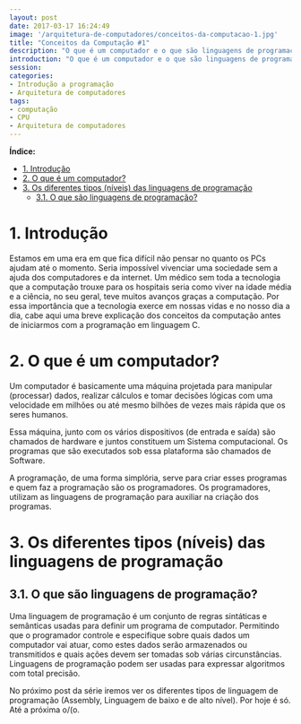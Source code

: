 ```yaml
---
layout: post
date: 2017-03-17 16:24:49
image: '/arquitetura-de-computadores/conceitos-da-computacao-1.jpg'
title: "Conceitos da Computação #1"
description: "O que é um computador e o que são linguagens de programação"
introduction: "O que é um computador e o que são linguagens de programação"
session:
categories:
- Introdução a programação
- Arquitetura de computadores
tags:
- computação
- CPU
- Arquitetura de computadores
---
```


**Índice:**
<!-- TOC -->

- [1. Introdução](#1-introdução)
- [2. O que é um computador?](#2-o-que-é-um-computador)
- [3. Os diferentes tipos (níveis) das linguagens de programação](#3-os-diferentes-tipos-níveis-das-linguagens-de-programação)
    - [3.1. O que são linguagens de programação?](#31-o-que-são-linguagens-de-programação)

<!-- /TOC -->

# 1. Introdução
Estamos em uma era em que fica difícil não pensar no quanto os PCs ajudam até o momento. Seria impossível vivenciar uma sociedade sem a ajuda dos computadores e da internet. Um médico sem toda a tecnologia que a computação trouxe para os hospitais seria como viver na idade média e a ciência, no seu geral, teve muitos avanços graças a computação. Por essa importância que a tecnologia exerce em nossas vidas e no nosso dia a dia, cabe aqui uma breve explicação dos conceitos da computação antes de iniciarmos com a programação em linguagem C.

# 2. O que é um computador?
Um computador é basicamente uma máquina projetada para manipular (processar) dados, realizar cálculos e tomar decisões lógicas com uma velocidade em milhões ou até mesmo bilhões de vezes mais rápida que os seres humanos.

Essa máquina, junto com os vários dispositivos (de entrada e saída) são chamados de hardware e juntos constituem um Sistema computacional. Os programas que são executados sob essa plataforma são chamados de Software.

A programação, de uma forma simplória, serve para criar esses programas e quem faz a programação são os programadores. Os programadores, utilizam as linguagens de programação para auxiliar na criação dos programas.

# 3. Os diferentes tipos (níveis) das linguagens de programação
## 3.1. O que são linguagens de programação?
Uma linguagem de programação é um conjunto de regras sintáticas e semânticas usadas para definir um programa de computador. Permitindo que o programador controle e especifique sobre quais dados um computador vai atuar, como estes dados serão armazenados ou transmitidos e quais ações devem ser tomadas sob várias circunstâncias. Linguagens de programação podem ser usadas para expressar algoritmos com total precisão.

No próximo post da série iremos ver os diferentes tipos de linguagem de programação (Assembly, Linguagem de baixo e de alto nível). Por hoje é só. Até a próxima o/(o.